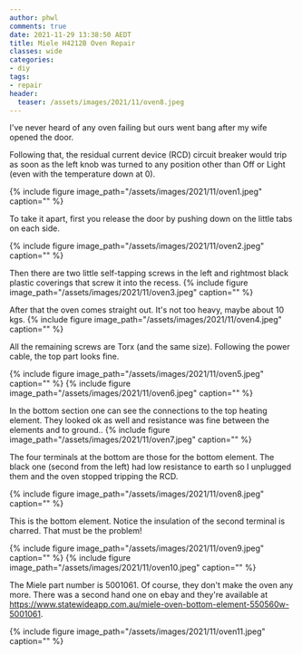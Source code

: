 ```yaml
---
author: phwl
comments: true
date: 2021-11-29 13:38:50 AEDT
title: Miele H4212B Oven Repair
classes: wide
categories:
- diy
tags:
- repair
header:
  teaser: /assets/images/2021/11/oven8.jpeg
---
```


I've never heard of any oven failing but ours went bang after my wife opened the door.

<!-- more -->
Following that, the residual current device (RCD) circuit breaker would trip as soon as the left knob was turned to any position other than Off or Light (even with
the temperature down at 0).

{% include figure image_path="/assets/images/2021/11/oven1.jpeg" caption="" %}

To take it apart, first you release the door by pushing down on the little tabs on each side.

{% include figure image_path="/assets/images/2021/11/oven2.jpeg" caption="" %}

Then there are two little self-tapping screws in the left and rightmost black plastic coverings that screw it into the recess.
{% include figure image_path="/assets/images/2021/11/oven3.jpeg" caption="" %}

After that the oven comes straight out. It's not too heavy, maybe about 10 kgs.
{% include figure image_path="/assets/images/2021/11/oven4.jpeg" caption="" %}

All the remaining screws are Torx (and the same size).
Following the power cable, the top part looks fine.

{% include figure image_path="/assets/images/2021/11/oven5.jpeg" caption="" %}
{% include figure image_path="/assets/images/2021/11/oven6.jpeg" caption="" %}

In the bottom section one can see the connections to the top heating element. 
They looked ok as well and resistance was fine between the elements and to
ground..
{% include figure image_path="/assets/images/2021/11/oven7.jpeg" caption="" %}

The four terminals at the bottom are those for the bottom element. The
black one (second from the left) had low resistance to earth so 
I unplugged them and the oven stopped tripping the RCD.

{% include figure image_path="/assets/images/2021/11/oven8.jpeg" caption="" %}

This is the bottom element. Notice the insulation of the second terminal
is charred. That must be the problem! 

{% include figure image_path="/assets/images/2021/11/oven9.jpeg" caption="" %}
{% include figure image_path="/assets/images/2021/11/oven10.jpeg" caption="" %}

The Miele part number is 5001061. Of course, they don't make the oven any
more. There was a second hand one on ebay and 
they're available at <https://www.statewideapp.com.au/miele-oven-bottom-element-550560w-5001061>.

{% include figure image_path="/assets/images/2021/11/oven11.jpeg" caption="" %}
